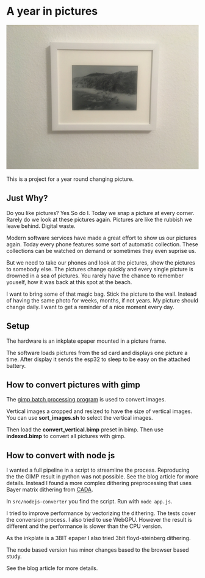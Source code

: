 # A year in pictures

![frame](frame.jpg)

This is a project for a year round changing picture.


## Just Why?
Do you like pictures? Yes So do I. Today we snap a picture at every corner. 
Rarely do we look at these pictures again. Pictures are like the rubbish we leave behind. Digital waste.

Modern software services have made a great effort to show us our pictures again. 
Today every phone features some sort of automatic collection. These collections can be watched on demand or sometimes they even suprise us.

But we need to take our phones and look at the pictures, show the pictures to somebody else. 
The pictures change quickly and every single picture is drowned in a sea of pictures.
You rarely have the chance to remember youself, how it was back at this spot at the beach.

I want to bring some of that magic bag. Stick the picture to the wall.
Instead of having the same photo for weeks, months, if not years. My picture should change daily.
I want to get a reminder of a nice moment every day.

## Setup

The hardware is an inkplate epaper mounted in a picture frame.

The software loads pictures from the sd card and displays one picture a time. 
After display it sends the esp32 to sleep to be easy on the attached battery.

## How to convert pictures with gimp

The [gimp batch processing program](https://github.com/alessandrofrancesconi/gimp-plugin-bimp) is used to convert images.

Vertical images a cropped and resized to have the size of vertical images.
You can use __sort_images.sh__ to select the vertical images.

Then load the __convert_vertical.bimp__ preset in bimp.
Then use __indexed.bimp__ to convert all pictures with gimp.


## How to convert with node js
I wanted a full pipeline in a script to streamline the process.
Reproducing the the GIMP result in python was not possible.
See the blog article for more details.
Instead I found a more complex dithering preprocessing that uses Bayer matrix dithering from [CADA](https://www.cada.art/columns/untitled).

In `src/nodejs-converter` you find the script. Run with `node app.js`.


I tried to improve performance by vectorizing the dithering. The tests cover the conversion process.
I also tried to use WebGPU. However the result is different and the performance is slower than the CPU version.

As the inkplate is a 3BIT epaper I also tried 3bit floyd-steinberg dithering.

The node based version has minor changes based to the browser based study.

See the blog article for more details.
